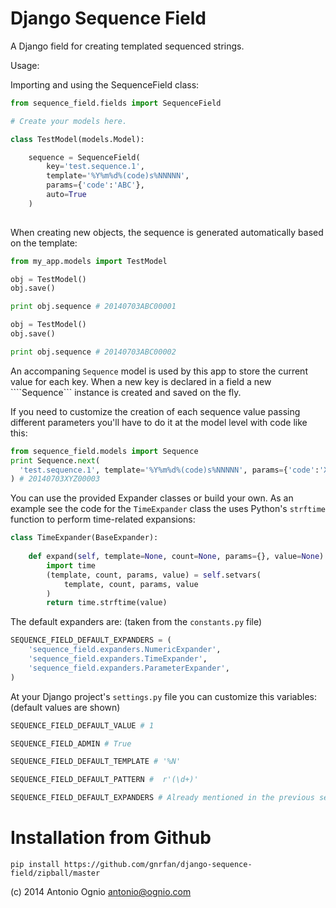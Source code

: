 Django Sequence Field
=====================

A Django field for creating templated sequenced strings.

Usage:

Importing and using the SequenceField class:

```python
from sequence_field.fields import SequenceField

# Create your models here.

class TestModel(models.Model):

    sequence = SequenceField(
        key='test.sequence.1',
        template='%Y%m%d%(code)s%NNNNN',
        params={'code':'ABC'},
        auto=True
    )
 
```

When creating new objects, the sequence is generated automatically 
based on the template:


```python
from my_app.models import TestModel

obj = TestModel()
obj.save()

print obj.sequence # 20140703ABC00001

obj = TestModel()
obj.save()

print obj.sequence # 20140703ABC00002
```

An accompaning ```Sequence``` model is used by this app to store the
current value for each key. When a new key is declared in a field a 
new ````Sequence``` instance is created and saved on the fly.

If you need to customize the creation of each sequence value passing 
different parameters you'll have to do it at the model level with 
code like this:

```python
from sequence_field.models import Sequence
print Sequence.next(
  'test.sequence.1', template='%Y%m%d%(code)s%NNNNN', params={'code':'XYZ'}
) # 20140703XYZ00003
```

You can use the provided Expander classes or build your own. 
As an example see the code for the ```TimeExpander``` class the uses
Python's ```strftime``` function to perform time-related expansions:

```python
class TimeExpander(BaseExpander):                                               
                                                                                
    def expand(self, template=None, count=None, params={}, value=None):         
        import time                                                             
        (template, count, params, value) = self.setvars(                        
            template, count, params, value                                      
        )                                                                       
        return time.strftime(value)
```

The default expanders are: (taken from the ```constants.py``` file)

```python
SEQUENCE_FIELD_DEFAULT_EXPANDERS = (                                            
    'sequence_field.expanders.NumericExpander',                                 
    'sequence_field.expanders.TimeExpander',                                    
    'sequence_field.expanders.ParameterExpander',                               
) 
```

At your Django project's ```settings.py``` file you can customize this 
variables: (default values are shown)

```python
SEQUENCE_FIELD_DEFAULT_VALUE # 1

SEQUENCE_FIELD_ADMIN # True

SEQUENCE_FIELD_DEFAULT_TEMPLATE # '%N'

SEQUENCE_FIELD_DEFAULT_PATTERN #  r'(\d+)'

SEQUENCE_FIELD_DEFAULT_EXPANDERS # Already mentioned in the previous section.
```

Installation from Github
========================

```pip install https://github.com/gnrfan/django-sequence-field/zipball/master```

(c) 2014 Antonio Ognio <antonio@ognio.com>
